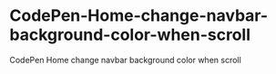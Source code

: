 # CodePen-Home-change-navbar-background-color-when-scroll
CodePen Home change navbar background color when scroll
